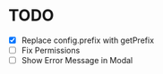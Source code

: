 # TODO

- [x] Replace config.prefix with getPrefix
- [ ] Fix Permissions
- [ ] Show Error Message in Modal
